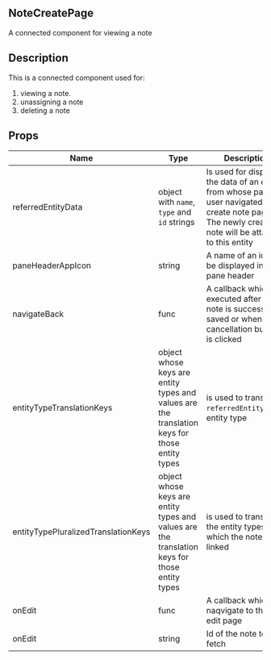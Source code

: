 ## NoteCreatePage
A connected component for viewing a note

## Description
This is a connected component used for:
1) viewing a note.
2) unassigning a note
3) deleting a note


## Props
|         Name           |            Type             |                    Description                        |
| ---------------------- | --------------------------- | ----------------------------------------------------- |
| referredEntityData     | object with `name`, `type` and `id` strings | Is used for displaying the data of an entity from whose page a user navigated to the create note page. The newly created note will be attached to this entity |
| paneHeaderAppIcon | string | A name of an icon to be displayed in the pane header |
| navigateBack | func | A callback which is executed after the note is successfully saved or when cancellation button is clicked |
| entityTypeTranslationKeys | object whose keys are entity types and values are the translation keys for those entity types | is used to translate `referredEntityData`'s entity type |
| entityTypePluralizedTranslationKeys | object whose keys are entity types and values are the translation keys for those entity types | is used to translate the entity types for which the note is linked |
| onEdit | func | A callback which is naqvigate to the  note edit page  |
| onEdit | string | Id of the note to fetch  |
